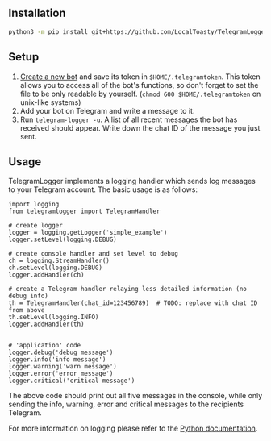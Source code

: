 ## Installation

```sh
python3 -m pip install git+https://github.com/LocalToasty/TelegramLogger@master
```


## Setup

1. [Create a new bot](https://core.telegram.org/bots) and save its token in
   `$HOME/.telegramtoken`.  This token allows you to access all of the bot's
   functions, so don't forget to set the file to be only readable by yourself.
   (`chmod 600 $HOME/.telegramtoken` on unix-like systems)
2. Add your bot on Telegram and write a message to it.
3. Run `telegram-logger -u`.  A list of all recent messages the bot has
   received should appear.  Write down the chat ID of the message you just
   sent.


## Usage

TelegramLogger implements a logging handler which sends log messages to your
Telegram account.  The basic usage is as follows:

```python3
import logging
from telegramlogger import TelegramHandler

# create logger
logger = logging.getLogger('simple_example')
logger.setLevel(logging.DEBUG)

# create console handler and set level to debug
ch = logging.StreamHandler()
ch.setLevel(logging.DEBUG)
logger.addHandler(ch)

# create a Telegram handler relaying less detailed information (no debug info)
th = TelegramHandler(chat_id=123456789)  # TODO: replace with chat ID from above
th.setLevel(logging.INFO)
logger.addHandler(th)


# 'application' code
logger.debug('debug message')
logger.info('info message')
logger.warning('warn message')
logger.error('error message')
logger.critical('critical message')
```

The above code should print out all five messages in the console, while only
sending the info, warning, error and critical messages to the recipients
Telegram.

For more information on logging please refer to the [Python
documentation](https://docs.python.org/3/library/logging.html).
